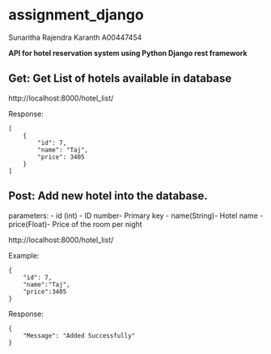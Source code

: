 # assignment_django
Sunaritha Rajendra Karanth
A00447454

**API for hotel reservation system using Python Django rest framework**

## Get: Get List of hotels available in database
http://localhost:8000/hotel_list/

Response: 
```
[
    {
        "id": 7,
        "name": "Taj",
        "price": 3405
    }
]
```
## Post: Add new hotel into the database.

parameters: - id (int) - ID number- Primary key
            - name(String)- Hotel name
            - price(Float)- Price of the room per night   
            
http://localhost:8000/hotel_list/

Example:
```
{
    "id": 7,
    "name":"Taj",
    "price":3405
}
```

Response: 
```
{
    "Message": "Added Successfully"
}
```
